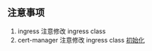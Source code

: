 
## 注意事项

1. ingress 注意修改 ingress class
2. cert-manager 注意修改 ingress class [初始化](../../../CertManager/初始化.md)